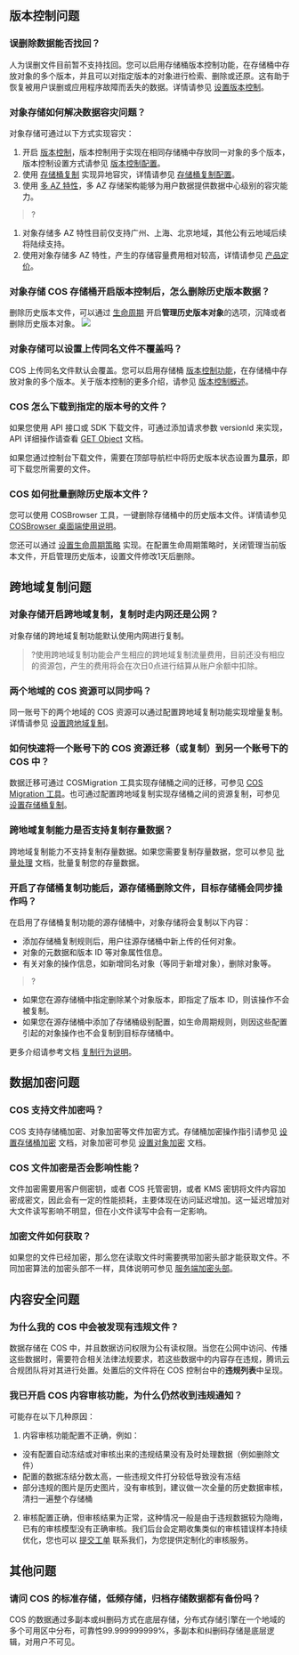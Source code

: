 

## 版本控制问题

### 误删除数据能否找回？

人为误删文件目前暂不支持找回。您可以启用存储桶版本控制功能，在存储桶中存放对象的多个版本，并且可以对指定版本的对象进行检索、删除或还原。这有助于恢复被用户误删或应用程序故障而丢失的数据。详情请参见 [设置版本控制](https://cloud.tencent.com/document/product/436/19881)。

### 对象存储如何解决数据容灾问题？

对象存储可通过以下方式实现容灾：

1. 开启 [版本控制](https://cloud.tencent.com/document/product/436/19883)，版本控制用于实现在相同存储桶中存放同一对象的多个版本，版本控制设置方式请参见 [版本控制配置](https://cloud.tencent.com/document/product/436/19884)。
2. 使用 [存储桶复制](https://cloud.tencent.com/document/product/436/19237) 实现异地容灾，详情请参见 [存储桶复制配置](https://cloud.tencent.com/document/product/436/19239)。
3. 使用 [多 AZ 特性](https://cloud.tencent.com/document/product/436/40548)，多 AZ 存储架构能够为用户数据提供数据中心级别的容灾能力。

>?
1. 对象存储多 AZ 特性目前仅支持广州、上海、北京地域，其他公有云地域后续将陆续支持。
2. 使用对象存储多 AZ 特性，产生的存储容量费用相对较高，详情请参见 [产品定价](https://cloud.tencent.com/document/product/436/6239)。

### 对象存储 COS 存储桶开启版本控制后，怎么删除历史版本数据？

删除历史版本文件，可以通过 [生命周期](https://cloud.tencent.com/document/product/436/14605) 开启**管理历史版本对象**的选项，沉降或者删除历史版本对象。
![](https://main.qcloudimg.com/raw/471fcea5c89ff3e429500d1d5364e983.png)

### 对象存储可以设置上传同名文件不覆盖吗？

COS 上传同名文件默认会覆盖。您可以启用存储桶 [版本控制功能](https://cloud.tencent.com/document/product/436/19881)，在存储桶中存放对象的多个版本。关于版本控制的更多介绍，请参见 [版本控制概述](https://cloud.tencent.com/document/product/436/19883)。

### COS 怎么下载到指定的版本号的文件？

如果您使用 API 接口或 SDK 下载文件，可通过添加请求参数 versionId 来实现，API 详细操作请查看 [GET Object](https://cloud.tencent.com/document/product/436/7753) 文档。

如果您通过控制台下载文件，需要在顶部导航栏中将历史版本状态设置为**显示**，即可下载您所需要的文件。

### COS 如何批量删除历史版本文件？

您可以使用 COSBrowser 工具，一键删除存储桶中的历史版本文件。详情请参见 [COSBrowser 桌面端使用说明](https://cloud.tencent.com/document/product/436/38103)。

您还可以通过 [设置生命周期策略](https://cloud.tencent.com/document/product/436/14605) 实现。在配置生命周期策略时，关闭管理当前版本文件，开启管理历史版本，设置文件修改1天后删除。

## 跨地域复制问题

### 对象存储开启跨地域复制，复制时走内网还是公网？

对象存储的跨地域复制功能默认使用内网进行复制。

>?使用跨地域复制功能会产生相应的跨地域复制流量费用，目前还没有相应的资源包，产生的费用将会在次日0点进行结算从账户余额中扣除。

### 两个地域的 COS 资源可以同步吗？

同一账号下的两个地域的 COS 资源可以通过配置跨地域复制功能实现增量复制。详情请参见 [设置跨地域复制](https://cloud.tencent.com/document/product/436/19235)。

### 如何快速将一个账号下的 COS 资源迁移（或复制）到另一个账号下的 COS 中？

数据迁移可通过 COSMigration 工具实现存储桶之间的迁移，可参见 [COS Migration 工具](https://cloud.tencent.com/document/product/436/15392#.E5.8A.9F.E8.83.BD.E8.AF.B4.E6.98.8E)。也可通过配置跨地域复制实现存储桶之间的资源复制，可参见 [设置存储桶复制](https://cloud.tencent.com/document/product/436/19235)。

### 跨地域复制能力是否支持复制存量数据？

跨地域复制能力不支持复制存量数据。如果您需要复制存量数据，您可以参见 [批量处理](https://cloud.tencent.com/document/product/436/38601) 文档，批量复制您的存量数据。

### 开启了存储桶复制功能后，源存储桶删除文件，目标存储桶会同步操作吗？

在启用了存储桶复制功能的源存储桶中，对象存储将会复制以下内容：
- 添加存储桶复制规则后，用户往源存储桶中新上传的任何对象。
- 对象的元数据和版本 ID 等对象属性信息。
- 有关对象的操作信息，如新增同名对象（等同于新增对象），删除对象等。

>?
- 如果您在源存储桶中指定删除某个对象版本，即指定了版本 ID，则该操作不会被复制。
- 如果您在源存储桶中添加了存储桶级别配置，如生命周期规则，则因这些配置引起的对象操作也不会复制到目标存储桶中。

更多介绍请参考文档 [复制行为说明](https://cloud.tencent.com/document/product/436/19923)。

## 数据加密问题

### COS 支持文件加密吗？
COS 支持存储桶加密、对象加密等文件加密方式。存储桶加密操作指引请参见 [设置存储桶加密](https://cloud.tencent.com/document/product/436/40116) 文档，对象加密可参见 [设置对象加密](https://cloud.tencent.com/document/product/436/33366) 文档。

### COS 文件加密是否会影响性能？
文件加密需要用客户侧密钥，或者 COS 托管密钥，或者 KMS 密钥将文件内容加密成密文，因此会有一定的性能损耗，主要体现在访问延迟增加。这一延迟增加对大文件读写影响不明显，但在小文件读写中会有一定影响。

### 加密文件如何获取？

如果您的文件已经加密，那么您在读取文件时需要携带加密头部才能获取文件。不同加密算法的加密头部不一样，具体说明可参见 [服务端加密头部](https://cloud.tencent.com/document/product/436/7728#.E6.9C.8D.E5.8A.A1.E7.AB.AF.E5.8A.A0.E5.AF.86.E4.B8.93.E7.94.A8.E5.A4.B4.E9.83.A8)。

## 内容安全问题

### 为什么我的 COS 中会被发现有违规文件？

数据存储在 COS 中，并且数据访问权限为公有读权限。当您在公网中访问、传播这些数据时，需要符合相关法律法规要求，若这些数据中的内容存在违规，腾讯云合规团队将对其进行处置。处置后的文件将在 COS 控制台中的**违规列表**中呈现。

### 我已开启 COS 内容审核功能，为什么仍然收到违规通知？

可能存在以下几种原因：
1. 内容审核功能配置不正确，例如：
 - 没有配置自动冻结或对审核出来的违规结果没有及时处理数据（例如删除文件）
 - 配置的数据冻结分数太高，一些违规文件打分较低导致没有冻结
 - 部分违规的图片是历史图片，没有审核到，建议做一次全量的历史数据审核，清扫一遍整个存储桶
2. 审核配置正确，但审核结果为正常，这种情况一般是由于违规数据较为隐晦，已有的审核模型没有正确审核。我们后台会定期收集类似的审核错误样本持续优化，您也可以 [提交工单](https://console.cloud.tencent.com/workorder/category) 联系我们，为您提供定制化的审核服务。


## 其他问题

### 请问 COS 的标准存储，低频存储，归档存储数据都有备份吗？

COS 的数据通过多副本或纠删码方式在底层存储，分布式存储引擎在一个地域的多个可用区中分布，可靠性99.999999999%，多副本和纠删码存储是底层逻辑，对用户不可见。
